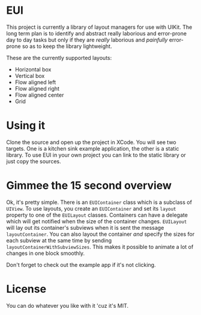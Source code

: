 # EUI
This project is currently a library of layout managers for use with UIKit. The long term plan is 
to identify and abstract really laborious and error-prone day to day tasks but only if they are *really* 
laborious and *painfully* error-prone so as to keep the library lightweight.

These are the currently supported layouts:

* Horizontal box
* Vertical box
* Flow aligned left
* Flow aligned right
* Flow aligned center
* Grid

# Using it
Clone the source and open up the project in XCode. You will see two targets. One is a kitchen sink 
example application, the other is a static library. To use EUI in your own project you can link to the 
static library or just copy the sources.

# Gimmee the 15 second overview
Ok, it's pretty simple. There is an `EUIContainer` class which is a subclass of `UIView`. To use layouts,
you create an `EUIContainer` and set its `layout` property to one of the `EUILayout` classes. Containers
can have a delegate which will get notified when the size of the container changes. `EUILayout` will lay out
its container's subviews when it is sent the message `layoutContainer`. You can also layout the container
*and* specify the sizes for each subview at the same time by sending `layoutContainerWithSubviewSizes`.
This makes it possible to animate a lot of changes in one block smoothly.

Don't forget to check out the example app if it's not clicking.

# License
You can do whatever you like with it 'cuz it's MIT.